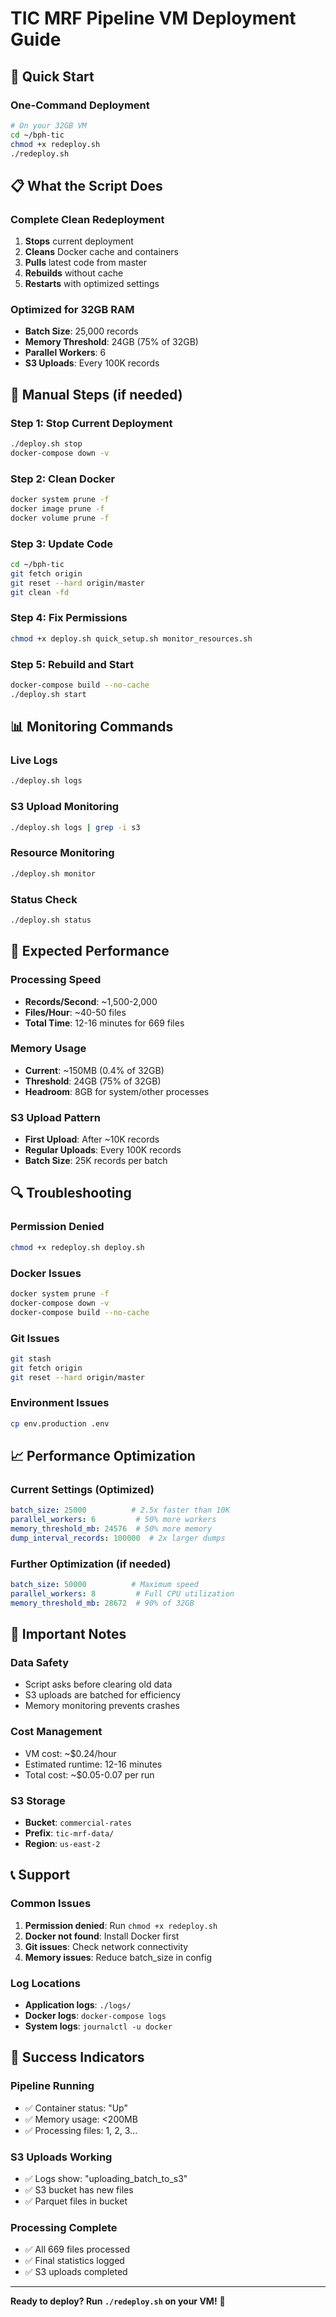 # TIC MRF Pipeline VM Deployment Guide

## 🚀 Quick Start

### **One-Command Deployment**
```bash
# On your 32GB VM
cd ~/bph-tic
chmod +x redeploy.sh
./redeploy.sh
```

## 📋 What the Script Does

### **Complete Clean Redeployment**
1. **Stops** current deployment
2. **Cleans** Docker cache and containers
3. **Pulls** latest code from master
4. **Rebuilds** without cache
5. **Restarts** with optimized settings

### **Optimized for 32GB RAM**
- **Batch Size**: 25,000 records
- **Memory Threshold**: 24GB (75% of 32GB)
- **Parallel Workers**: 6
- **S3 Uploads**: Every 100K records

## 🔧 Manual Steps (if needed)

### **Step 1: Stop Current Deployment**
```bash
./deploy.sh stop
docker-compose down -v
```

### **Step 2: Clean Docker**
```bash
docker system prune -f
docker image prune -f
docker volume prune -f
```

### **Step 3: Update Code**
```bash
cd ~/bph-tic
git fetch origin
git reset --hard origin/master
git clean -fd
```

### **Step 4: Fix Permissions**
```bash
chmod +x deploy.sh quick_setup.sh monitor_resources.sh
```

### **Step 5: Rebuild and Start**
```bash
docker-compose build --no-cache
./deploy.sh start
```

## 📊 Monitoring Commands

### **Live Logs**
```bash
./deploy.sh logs
```

### **S3 Upload Monitoring**
```bash
./deploy.sh logs | grep -i s3
```

### **Resource Monitoring**
```bash
./deploy.sh monitor
```

### **Status Check**
```bash
./deploy.sh status
```

## 🎯 Expected Performance

### **Processing Speed**
- **Records/Second**: ~1,500-2,000
- **Files/Hour**: ~40-50 files
- **Total Time**: 12-16 minutes for 669 files

### **Memory Usage**
- **Current**: ~150MB (0.4% of 32GB)
- **Threshold**: 24GB (75% of 32GB)
- **Headroom**: 8GB for system/other processes

### **S3 Upload Pattern**
- **First Upload**: After ~10K records
- **Regular Uploads**: Every 100K records
- **Batch Size**: 25K records per batch

## 🔍 Troubleshooting

### **Permission Denied**
```bash
chmod +x redeploy.sh deploy.sh
```

### **Docker Issues**
```bash
docker system prune -f
docker-compose down -v
docker-compose build --no-cache
```

### **Git Issues**
```bash
git stash
git fetch origin
git reset --hard origin/master
```

### **Environment Issues**
```bash
cp env.production .env
```

## 📈 Performance Optimization

### **Current Settings (Optimized)**
```yaml
batch_size: 25000          # 2.5x faster than 10K
parallel_workers: 6         # 50% more workers
memory_threshold_mb: 24576  # 50% more memory
dump_interval_records: 100000  # 2x larger dumps
```

### **Further Optimization (if needed)**
```yaml
batch_size: 50000          # Maximum speed
parallel_workers: 8         # Full CPU utilization
memory_threshold_mb: 28672  # 90% of 32GB
```

## 🚨 Important Notes

### **Data Safety**
- Script asks before clearing old data
- S3 uploads are batched for efficiency
- Memory monitoring prevents crashes

### **Cost Management**
- VM cost: ~$0.24/hour
- Estimated runtime: 12-16 minutes
- Total cost: ~$0.05-0.07 per run

### **S3 Storage**
- **Bucket**: `commercial-rates`
- **Prefix**: `tic-mrf-data/`
- **Region**: `us-east-2`

## 📞 Support

### **Common Issues**
1. **Permission denied**: Run `chmod +x redeploy.sh`
2. **Docker not found**: Install Docker first
3. **Git issues**: Check network connectivity
4. **Memory issues**: Reduce batch_size in config

### **Log Locations**
- **Application logs**: `./logs/`
- **Docker logs**: `docker-compose logs`
- **System logs**: `journalctl -u docker`

## 🎉 Success Indicators

### **Pipeline Running**
- ✅ Container status: "Up"
- ✅ Memory usage: <200MB
- ✅ Processing files: 1, 2, 3...

### **S3 Uploads Working**
- ✅ Logs show: "uploading_batch_to_s3"
- ✅ S3 bucket has new files
- ✅ Parquet files in bucket

### **Processing Complete**
- ✅ All 669 files processed
- ✅ Final statistics logged
- ✅ S3 uploads completed

---

**Ready to deploy? Run `./redeploy.sh` on your VM!** 🚀 